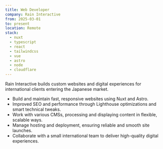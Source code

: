 ```yaml
---
title: Web Developer
company: Rain Interactive
from: 2025-03-01
to: present
location: Remote
stack:
  - nuxt
  - typescript
  - react
  - tailwindcss
  - vue
  - astro
  - node
  - cloudflare
---
```


Rain Interactive builds custom websites and digital experiences for international clients entering the Japanese market.

- Build and maintain fast, responsive websites using Nuxt and Astro.
- Improved SEO and performance through Lighthouse optimizations and smart technical tweaks.
- Work with various CMSs, processing and displaying content in flexible, scalable ways.
- Manage hosting and deployment, ensuring reliable and smooth site launches.
- Collaborate with a small international team to deliver high-quality digital experiences.
